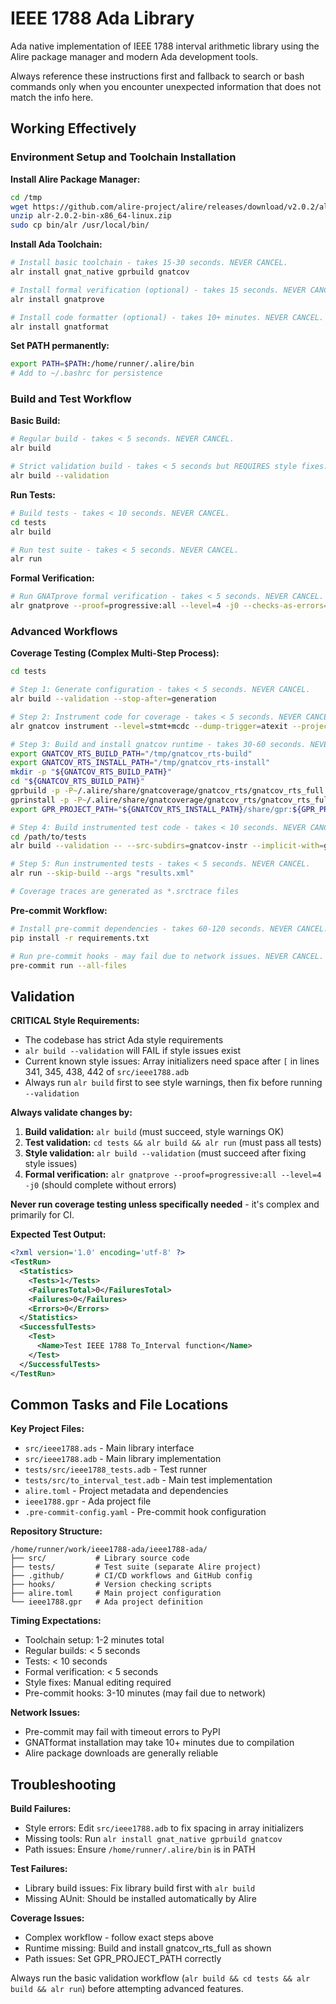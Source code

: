 # IEEE 1788 Ada Library

Ada native implementation of IEEE 1788 interval arithmetic library using the Alire package manager and modern Ada development tools.

Always reference these instructions first and fallback to search or bash commands only when you encounter unexpected information that does not match the info here.

## Working Effectively

### Environment Setup and Toolchain Installation

**Install Alire Package Manager:**
```bash
cd /tmp
wget https://github.com/alire-project/alire/releases/download/v2.0.2/alr-2.0.2-bin-x86_64-linux.zip
unzip alr-2.0.2-bin-x86_64-linux.zip
sudo cp bin/alr /usr/local/bin/
```

**Install Ada Toolchain:**
```bash
# Install basic toolchain - takes 15-30 seconds. NEVER CANCEL.
alr install gnat_native gprbuild gnatcov

# Install formal verification (optional) - takes 15 seconds. NEVER CANCEL.
alr install gnatprove

# Install code formatter (optional) - takes 10+ minutes. NEVER CANCEL. Set timeout to 15+ minutes.
alr install gnatformat
```

**Set PATH permanently:**
```bash
export PATH=$PATH:/home/runner/.alire/bin
# Add to ~/.bashrc for persistence
```

### Build and Test Workflow

**Basic Build:**
```bash
# Regular build - takes < 5 seconds. NEVER CANCEL.
alr build

# Strict validation build - takes < 5 seconds but REQUIRES style fixes. NEVER CANCEL.
alr build --validation
```

**Run Tests:**
```bash
# Build tests - takes < 10 seconds. NEVER CANCEL.
cd tests
alr build

# Run test suite - takes < 5 seconds. NEVER CANCEL.
alr run
```

**Formal Verification:**
```bash
# Run GNATprove formal verification - takes < 5 seconds. NEVER CANCEL.
alr gnatprove --proof=progressive:all --level=4 -j0 --checks-as-errors=on --warnings=error
```

### Advanced Workflows

**Coverage Testing (Complex Multi-Step Process):**
```bash
cd tests

# Step 1: Generate configuration - takes < 5 seconds. NEVER CANCEL.
alr build --validation --stop-after=generation

# Step 2: Instrument code for coverage - takes < 5 seconds. NEVER CANCEL.  
alr gnatcov instrument --level=stmt+mcdc --dump-trigger=atexit --projects=../ieee1788.gpr

# Step 3: Build and install gnatcov runtime - takes 30-60 seconds. NEVER CANCEL.
export GNATCOV_RTS_BUILD_PATH="/tmp/gnatcov_rts-build"
export GNATCOV_RTS_INSTALL_PATH="/tmp/gnatcov_rts-install"
mkdir -p "${GNATCOV_RTS_BUILD_PATH}"
cd "${GNATCOV_RTS_BUILD_PATH}"
gprbuild -p -P~/.alire/share/gnatcoverage/gnatcov_rts/gnatcov_rts_full.gpr
gprinstall -p -P~/.alire/share/gnatcoverage/gnatcov_rts/gnatcov_rts_full.gpr --prefix="${GNATCOV_RTS_INSTALL_PATH}"
export GPR_PROJECT_PATH="${GNATCOV_RTS_INSTALL_PATH}/share/gpr:${GPR_PROJECT_PATH}"

# Step 4: Build instrumented test code - takes < 10 seconds. NEVER CANCEL.
cd /path/to/tests
alr build --validation -- --src-subdirs=gnatcov-instr --implicit-with=gnatcov_rts_full

# Step 5: Run instrumented tests - takes < 5 seconds. NEVER CANCEL.
alr run --skip-build --args "results.xml"

# Coverage traces are generated as *.srctrace files
```

**Pre-commit Workflow:**
```bash
# Install pre-commit dependencies - takes 60-120 seconds. NEVER CANCEL. Set timeout to 3+ minutes.
pip install -r requirements.txt

# Run pre-commit hooks - may fail due to network issues. NEVER CANCEL. Set timeout to 10+ minutes.
pre-commit run --all-files
```

## Validation

**CRITICAL Style Requirements:**
- The codebase has strict Ada style requirements
- `alr build --validation` will FAIL if style issues exist
- Current known style issues: Array initializers need space after `[` in lines 341, 345, 438, 442 of `src/ieee1788.adb`
- Always run `alr build` first to see style warnings, then fix before running `--validation`

**Always validate changes by:**
1. **Build validation:** `alr build` (must succeed, style warnings OK)
2. **Test validation:** `cd tests && alr build && alr run` (must pass all tests)
3. **Style validation:** `alr build --validation` (must succeed after fixing style issues)
4. **Formal verification:** `alr gnatprove --proof=progressive:all --level=4 -j0` (should complete without errors)

**Never run coverage testing unless specifically needed** - it's complex and primarily for CI.

**Expected Test Output:**
```xml
<?xml version='1.0' encoding='utf-8' ?>
<TestRun>
  <Statistics>
    <Tests>1</Tests>
    <FailuresTotal>0</FailuresTotal>
    <Failures>0</Failures>
    <Errors>0</Errors>
  </Statistics>
  <SuccessfulTests>
    <Test>
      <Name>Test IEEE 1788 To_Interval function</Name>
    </Test>
  </SuccessfulTests>
</TestRun>
```

## Common Tasks and File Locations

**Key Project Files:**
- `src/ieee1788.ads` - Main library interface  
- `src/ieee1788.adb` - Main library implementation
- `tests/src/ieee1788_tests.adb` - Test runner
- `tests/src/to_interval_test.adb` - Main test implementation
- `alire.toml` - Project metadata and dependencies
- `ieee1788.gpr` - Ada project file
- `.pre-commit-config.yaml` - Pre-commit hook configuration

**Repository Structure:**
```
/home/runner/work/ieee1788-ada/ieee1788-ada/
├── src/           # Library source code
├── tests/         # Test suite (separate Alire project)
├── .github/       # CI/CD workflows and GitHub config
├── hooks/         # Version checking scripts
├── alire.toml     # Main project configuration
└── ieee1788.gpr   # Ada project definition
```

**Timing Expectations:**
- Toolchain setup: 1-2 minutes total
- Regular builds: < 5 seconds
- Tests: < 10 seconds  
- Formal verification: < 5 seconds
- Style fixes: Manual editing required
- Pre-commit hooks: 3-10 minutes (may fail due to network)

**Network Issues:**
- Pre-commit may fail with timeout errors to PyPI
- GNATformat installation may take 10+ minutes due to compilation
- Alire package downloads are generally reliable

## Troubleshooting

**Build Failures:**
- Style errors: Edit `src/ieee1788.adb` to fix spacing in array initializers
- Missing tools: Run `alr install gnat_native gprbuild gnatcov`
- Path issues: Ensure `/home/runner/.alire/bin` is in PATH

**Test Failures:**
- Library build issues: Fix library build first with `alr build`
- Missing AUnit: Should be installed automatically by Alire

**Coverage Issues:**
- Complex workflow - follow exact steps above
- Runtime missing: Build and install gnatcov_rts_full as shown
- Path issues: Set GPR_PROJECT_PATH correctly

Always run the basic validation workflow (`alr build && cd tests && alr build && alr run`) before attempting advanced features.